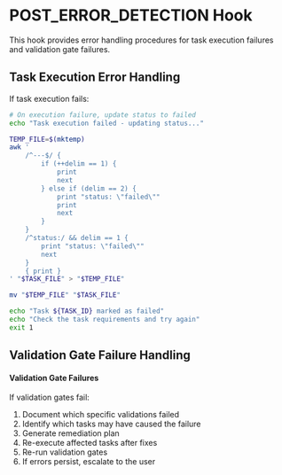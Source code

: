 # POST_ERROR_DETECTION Hook

This hook provides error handling procedures for task execution failures and validation gate failures.

## Task Execution Error Handling

If task execution fails:

```bash
# On execution failure, update status to failed
echo "Task execution failed - updating status..."

TEMP_FILE=$(mktemp)
awk '
    /^---$/ {
        if (++delim == 1) {
            print
            next
        } else if (delim == 2) {
            print "status: \"failed\""
            print
            next
        }
    }
    /^status:/ && delim == 1 {
        print "status: \"failed\""
        next
    }
    { print }
' "$TASK_FILE" > "$TEMP_FILE"

mv "$TEMP_FILE" "$TASK_FILE"

echo "Task ${TASK_ID} marked as failed"
echo "Check the task requirements and try again"
exit 1
```

## Validation Gate Failure Handling

#### Validation Gate Failures
If validation gates fail:
1. Document which specific validations failed
2. Identify which tasks may have caused the failure
3. Generate remediation plan
4. Re-execute affected tasks after fixes
5. Re-run validation gates
6. If errors persist, escalate to the user
